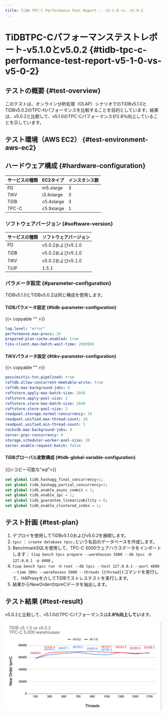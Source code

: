 ```yaml
---
title: TiDB TPC-C Performance Test Report -- v5.1.0 vs. v5.0.2
---
```


# TiDBTPC-Cパフォーマンステストレポート-v5.1.0とv5.0.2 {#tidb-tpc-c-performance-test-report-v5-1-0-vs-v5-0-2}

## テストの概要 {#test-overview}

このテストは、オンライン分析処理（OLAP）シナリオでのTiDBv5.1.0とTiDBv5.0.2のTPC-Hパフォーマンスを比較することを目的としています。結果は、v5.0.2と比較して、v5.1.0のTPC-Cパフォーマンスが2.8％向上していることを示しています。

## テスト環境（AWS EC2） {#test-environment-aws-ec2}

## ハードウェア構成 {#hardware-configuration}

| サービスの種類 | EC2タイプ     | インスタンス数 |
| :------ | :--------- | :------ |
| PD      | m5.xlarge  | 3       |
| TiKV    | i3.4xlarge | 3       |
| TiDB    | c5.4xlarge | 3       |
| TPC-C   | c5.9xlarge | 1       |

### ソフトウェアバージョン {#software-version}

| サービスの種類 | ソフトウェアバージョン     |
| :------ | :-------------- |
| PD      | v5.0.2およびv5.1.0 |
| TiDB    | v5.0.2およびv5.1.0 |
| TiKV    | v5.0.2およびv5.1.0 |
| TiUP    | 1.5.1           |

### パラメータ設定 {#parameter-configuration}

TiDBv5.1.0とTiDBv5.0.2は同じ構成を使用します。

#### TiDBパラメータ設定 {#tidb-parameter-configuration}

{{< copyable "" >}}

```yaml
log.level: "error"
performance.max-procs: 20
prepared-plan-cache.enabled: true
tikv-client.max-batch-wait-time: 2000000
```

#### TiKVパラメータ設定 {#tikv-parameter-configuration}

{{< copyable "" >}}

```yaml
pessimistic-txn.pipelined: true
raftdb.allow-concurrent-memtable-write: true
raftdb.max-background-jobs: 4
raftstore.apply-max-batch-size: 2048
raftstore.apply-pool-size: 3
raftstore.store-max-batch-size: 2048
raftstore.store-pool-size: 3
readpool.storage.normal-concurrency: 10
readpool.unified.max-thread-count: 20
readpool.unified.min-thread-count: 5
rocksdb.max-background-jobs: 8
server.grpc-concurrency: 6
storage.scheduler-worker-pool-size: 20
server.enable-request-batch: false
```

#### TiDBグローバル変数構成 {#tidb-global-variable-configuration}

{{{&lt;コピー可能な&quot;sql&quot;&gt;}}

```sql
set global tidb_hashagg_final_concurrency=1;
set global tidb_hashagg_partial_concurrency=1;
set global tidb_enable_async_commit = 1;
set global tidb_enable_1pc = 1;
set global tidb_guarantee_linearizability = 0;
set global tidb_enable_clustered_index = 1;
```

## テスト計画 {#test-plan}

1.  デプロイを使用してTiDBv5.1.0およびv5.0.2を展開します。
2.  `tpcc` ： `create database tpcc;`という名前のデータベースを作成します。
3.  BenchmarkSQLを使用して、TPC-C 5000ウェアハウスデータをインポートします： `tiup bench tpcc prepare --warehouses 5000 --db tpcc -H 127.0.0.1 -p 4000` 。
4.  `tiup bench tpcc run -U root --db tpcc --host 127.0.0.1 --port 4000 --time 300s --warehouses 5000 --threads {{thread}}`コマンドを実行して、HAProxyを介してTiDBでストレステストを実行します。
5.  結果からNewOrderのtpmCデータを抽出します。

## テスト結果 {#test-result}

v5.0.2と比較して、v5.1.0のTPC-Cパフォーマンスは**2.8％向上してい**ます。

![TPC-C](/media/tpcc_v510_vs_v502.png)
